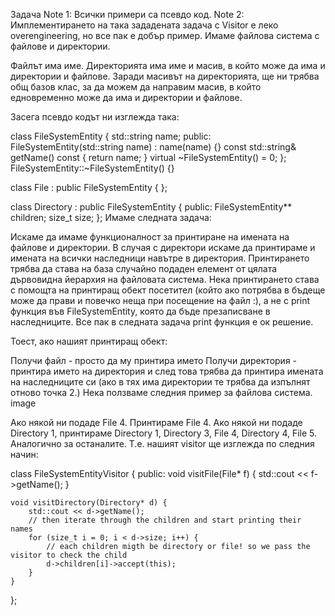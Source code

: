 Задача
Note 1: Всички примери са псевдо код.
Note 2: Имплементирането на така зададената задача с Visitor е леко overengineering, но все пак е добър пример.
Имаме файлова система с файлове и директории.

Файлът има име.
Директорията има име и масив, в който може да има и директории и файлове.
Заради масивът на директорията, ще ни трябва общ базов клас, за да можем да направим масив, в който едновременно може да има и директории и файлове.

Засега псевдо кодът ни изглежда така:

class FileSystemEntity {
	std::string name;
public:
	FileSystemEntity(std::string name) : name(name) {}
	const std::string& getName() const {
		return name;
	}
	virtual ~FileSystemEntity() = 0;
};
FileSystemEntity::~FileSystemEntity() {}

class File : public FileSystemEntity { };

class Directory : public FileSystemEntity {
public:
	FileSystemEntity** children;
	size_t size;
};
Имаме следната задача:

Искаме да имаме функционалност за принтиране на имената на файлове и директории. В случая с директори искаме да принтираме и имената на всички наследници навътре в директория. Принтирането трябва да става на база случайно подаден елемент от цялата дървовидна йерархия на файловата система. Нека принтирането става с помощта на принтиращ обект посетител (който ако потрябва в бъдеще може да прави и повечко неща при посещение на файл :), а не с print функция във FileSystemEntity, която да бъде презаписване в наследниците. Все пак в следната задача print функция e ок решение.

Тоест, ако нашият принтиращ обект:

Получи файл - просто да му принтира името
Получи директория - принтира името на директория и след това трябва да принтира имената на наследниците си (ако в тях има директории те трябва да изпълнят отново точка 2.)
Нека ползваме следния пример за файлова система. image

Ако някой ни подаде File 4. Принтираме File 4.
Ако някой ни подаде Directory 1, принтираме Directory 1, Directory 3, File 4, Directory 4, File 5. Аналогично за останалите.
Т.е. нашият visitor ще изглежда по следния начин:

class FileSystemEntityVisitor {
public:
	void visitFile(File* f) {
		std::cout << f->getName();
	}

	void visitDirectory(Directory* d) {
		std::cout << d->getName();
		// then iterate through the children and start printing their names
		for (size_t i = 0; i < d->size; i++) {
			// each children migth be directory or file! so we pass the visitor to check the child
			d->children[i]->accept(this); 
		}
	}
};
